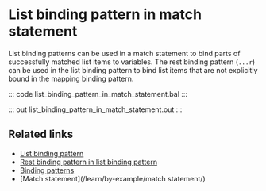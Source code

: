 # List binding pattern in match statement

List binding patterns can be used in a match statement to bind parts of successfully matched list items to variables. The rest binding pattern (`...r`) can be used in the list binding pattern to bind list items that are not explicitly bound in the mapping binding pattern.

::: code list_binding_pattern_in_match_statement.bal :::

::: out list_binding_pattern_in_match_statement.out :::

## Related links
- [List binding pattern](/learn/by-example/list-binding-pattern/)
- [Rest binding pattern in list binding pattern](/learn/by-example/rest-binding-pattern-in-list-binding-pattern/)
- [Binding patterns](/learn/by-example/binding-patterns/)
- [Match statement](/learn/by-example/match statement/)